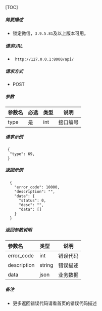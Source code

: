 

[TOC]
    
##### 简要描述

- 锁定微信，`3.9.5.81`及以上版本可用。

##### 请求URL
- ` http://127.0.0.1:8000/api/`
  
##### 请求方式
- POST 

##### 参数

|参数名|必选|类型|说明|
|:----    |:---|:----- |-----   |
|type |是  |int | 接口编号    |

##### 请求示例

```
 {
  "type": 69,
 } 
```

##### 返回示例 

``` 
  {
    "error_code": 10000,
    "description": "",
    "data": {
      "status": 0,
      "desc": "",
      "data": []
    }
  }
```

##### 返回参数说明 

|参数名|类型|说明|
|:-----  |:-----|-----                           |
|error_code |int   |错误代码  |
|description|string|错误描述|
|data|json|业务数据|

##### 备注 

- 更多返回错误代码请看首页的错误代码描述








